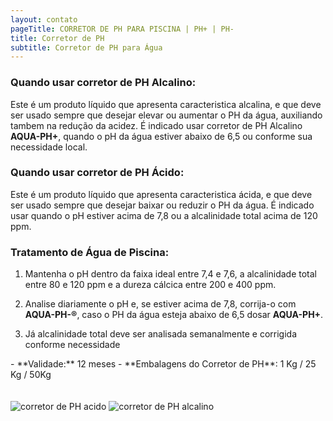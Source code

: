 ```yaml
---
layout: contato
pageTitle: CORRETOR DE PH PARA PISCINA | PH+ | PH- 
title: Corretor de PH
subtitle: Corretor de PH para Água
---
```

### Quando usar corretor de PH Alcalino:

Este é um produto líquido que apresenta caracteristica alcalina, e que deve ser usado sempre que desejar elevar ou aumentar o PH da  água, auxiliando tambem na redução da acidez. 
É indicado usar corretor de PH Alcalino **AQUA-PH+**, quando o pH da água estiver abaixo de 6,5 ou conforme sua necessidade local.
 
### Quando usar corretor de PH Ácido:

Este é um produto líquido que apresenta caracteristica ácida, e que deve ser usado sempre que desejar baixar ou reduzir o PH da  água.
É indicado usar quando o pH estiver acima de 7,8 ou a alcalinidade total acima de 120 ppm. 

### Tratamento de Água de Piscina:

1) Mantenha o pH dentro da faixa ideal entre 7,4 e 7,6, a alcalinidade total entre 80 e 120 ppm e a dureza cálcica entre 200 e 400 ppm.

2) Analise diariamente o pH e, se estiver acima de 7,8, corrija-o com **AQUA-PH-®**, caso o PH da água esteja abaixo de 6,5 dosar **AQUA-PH+**.
3) Já alcalinidade total deve ser analisada semanalmente e corrigida conforme necessidade  

<p>
- **Validade:** 12 meses
- **Embalagens do Corretor de PH**: 1 Kg / 25 Kg / 50Kg
  <br/><br/><br/>

  
<img class="img-responsive pull-right" style="max-width: 45%;" src="../../website/images/corretor de PH acido.png" alt="corretor de PH acido">  
<img class="img-responsive pull-left" style="max-width: 45%;" src="../../website/images/corretor de PH alcalino.png" alt="corretor de PH alcalino">

